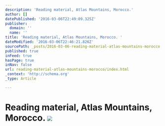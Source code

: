 ```yaml
---
description: 'Reading material, Atlas Mountains, Morocco.'
author: []
datePublished: '2016-03-06T22:49:09.325Z'
publisher:
  domain: ''
  name: ''
title: 'Reading material, Atlas Mountains, Morocco. '
dateModified: '2016-03-06T22:46:21.826Z'
sourcePath: _posts/2016-03-06-reading-material-atlas-mountains-morocco.md
published: true
inFeed: true
hasPage: true
inNav: false
url: reading-material-atlas-mountains-morocco/index.html
_context: 'http://schema.org'
_type: Article

---
```

# Reading material, Atlas Mountains, Morocco. ![](https://the-grid-user-content.s3-us-west-2.amazonaws.com/75b8401a-35d6-4aea-94b2-2d51101ffbdd.png)